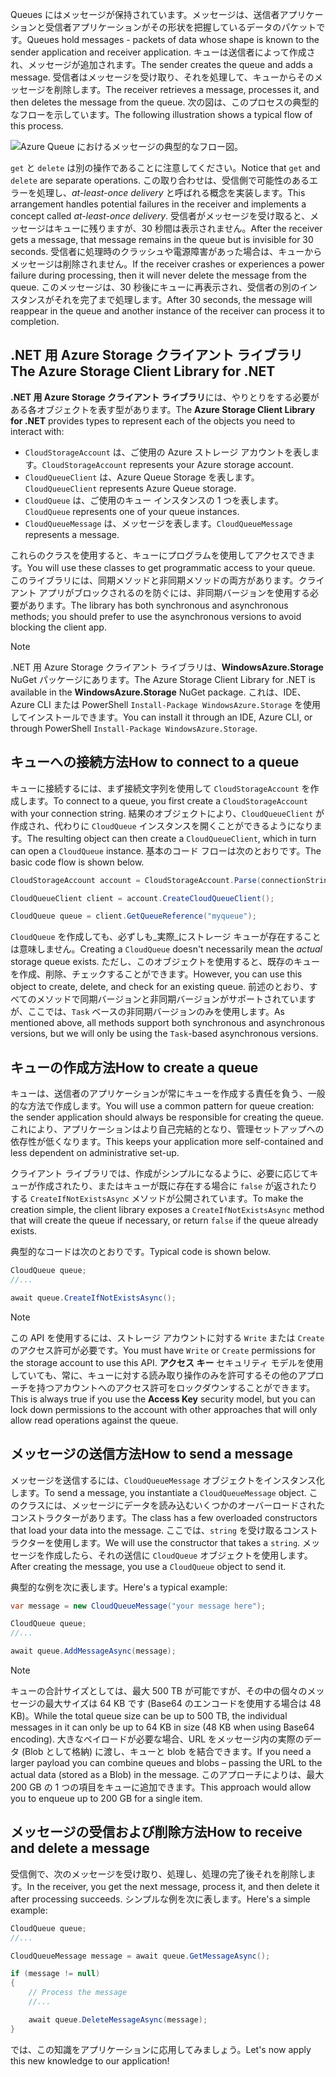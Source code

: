 <span data-ttu-id="b2959-101">Queues にはメッセージが保持されています。メッセージは、送信者アプリケーションと受信者アプリケーションがその形状を把握しているデータのパケットです。</span><span class="sxs-lookup"><span data-stu-id="b2959-101">Queues hold messages - packets of data whose shape is known to the sender application and receiver application.</span></span> <span data-ttu-id="b2959-102">キューは送信者によって作成され、メッセージが追加されます。</span><span class="sxs-lookup"><span data-stu-id="b2959-102">The sender creates the queue and adds a message.</span></span> <span data-ttu-id="b2959-103">受信者はメッセージを受け取り、それを処理して、キューからそのメッセージを削除します。</span><span class="sxs-lookup"><span data-stu-id="b2959-103">The receiver retrieves a message, processes it, and then deletes the message from the queue.</span></span> <span data-ttu-id="b2959-104">次の図は、このプロセスの典型的なフローを示しています。</span><span class="sxs-lookup"><span data-stu-id="b2959-104">The following illustration shows a typical flow of this process.</span></span>

![Azure Queue におけるメッセージの典型的なフロー図。](../media/6-message-flow.png)

<span data-ttu-id="b2959-106">`get` と `delete` は別の操作であることに注意してください。</span><span class="sxs-lookup"><span data-stu-id="b2959-106">Notice that `get` and `delete` are separate operations.</span></span> <span data-ttu-id="b2959-107">この取り合わせは、受信側で可能性のあるエラーを処理し、_at-least-once delivery_ と呼ばれる概念を実装します。</span><span class="sxs-lookup"><span data-stu-id="b2959-107">This arrangement handles potential failures in the receiver and implements a concept called _at-least-once delivery_.</span></span> <span data-ttu-id="b2959-108">受信者がメッセージを受け取ると、メッセージはキューに残りますが、30 秒間は表示されません。</span><span class="sxs-lookup"><span data-stu-id="b2959-108">After the receiver gets a message, that message remains in the queue but is invisible for 30 seconds.</span></span> <span data-ttu-id="b2959-109">受信者に処理時のクラッシュや電源障害があった場合は、キューからメッセージは削除されません。</span><span class="sxs-lookup"><span data-stu-id="b2959-109">If the receiver crashes or experiences a power failure during processing, then it will never delete the message from the queue.</span></span> <span data-ttu-id="b2959-110">このメッセージは、30 秒後にキューに再表示され、受信者の別のインスタンスがそれを完了まで処理します。</span><span class="sxs-lookup"><span data-stu-id="b2959-110">After 30 seconds, the message will reappear in the queue and another instance of the receiver can process it to completion.</span></span>

## <a name="the-azure-storage-client-library-for-net"></a><span data-ttu-id="b2959-111">.NET 用 Azure Storage クライアント ライブラリ</span><span class="sxs-lookup"><span data-stu-id="b2959-111">The Azure Storage Client Library for .NET</span></span>

<span data-ttu-id="b2959-112">**.NET 用 Azure Storage クライアント ライブラリ**には、やりとりをする必要がある各オブジェクトを表す型があります。</span><span class="sxs-lookup"><span data-stu-id="b2959-112">The **Azure Storage Client Library for .NET** provides types to represent each of the objects you need to interact with:</span></span>

- <span data-ttu-id="b2959-113">`CloudStorageAccount` は、ご使用の Azure ストレージ アカウントを表します。</span><span class="sxs-lookup"><span data-stu-id="b2959-113">`CloudStorageAccount` represents your Azure storage account.</span></span>
- <span data-ttu-id="b2959-114">`CloudQueueClient` は、Azure Queue Storage を表します。</span><span class="sxs-lookup"><span data-stu-id="b2959-114">`CloudQueueClient` represents Azure Queue storage.</span></span>
- <span data-ttu-id="b2959-115">`CloudQueue` は、ご使用のキュー インスタンスの 1 つを表します。</span><span class="sxs-lookup"><span data-stu-id="b2959-115">`CloudQueue` represents one of your queue instances.</span></span>
- <span data-ttu-id="b2959-116">`CloudQueueMessage` は、メッセージを表します。</span><span class="sxs-lookup"><span data-stu-id="b2959-116">`CloudQueueMessage` represents a message.</span></span>

<span data-ttu-id="b2959-117">これらのクラスを使用すると、キューにプログラムを使用してアクセスできます。</span><span class="sxs-lookup"><span data-stu-id="b2959-117">You will use these classes to get programmatic access to your queue.</span></span> <span data-ttu-id="b2959-118">このライブラリには、同期メソッドと非同期メソッドの両方があります。クライアント アプリがブロックされるのを防ぐには、非同期バージョンを使用する必要があります。</span><span class="sxs-lookup"><span data-stu-id="b2959-118">The library has both synchronous and asynchronous methods; you should prefer to use the asynchronous versions to avoid blocking the client app.</span></span>

> [!NOTE]
> <span data-ttu-id="b2959-119">.NET 用 Azure Storage クライアント ライブラリは、**WindowsAzure.Storage** NuGet パッケージにあります。</span><span class="sxs-lookup"><span data-stu-id="b2959-119">The Azure Storage Client Library for .NET is available in the **WindowsAzure.Storage** NuGet package.</span></span> <span data-ttu-id="b2959-120">これは、IDE、Azure CLI または PowerShell `Install-Package WindowsAzure.Storage` を使用してインストールできます。</span><span class="sxs-lookup"><span data-stu-id="b2959-120">You can install it through an IDE, Azure CLI, or through PowerShell `Install-Package WindowsAzure.Storage`.</span></span>

## <a name="how-to-connect-to-a-queue"></a><span data-ttu-id="b2959-121">キューへの接続方法</span><span class="sxs-lookup"><span data-stu-id="b2959-121">How to connect to a queue</span></span>

<span data-ttu-id="b2959-122">キューに接続するには、まず接続文字列を使用して `CloudStorageAccount` を作成します。</span><span class="sxs-lookup"><span data-stu-id="b2959-122">To connect to a queue, you first create a `CloudStorageAccount` with your connection string.</span></span> <span data-ttu-id="b2959-123">結果のオブジェクトにより、`CloudQueueClient` が作成され、代わりに `CloudQueue` インスタンスを開くことができるようになります。</span><span class="sxs-lookup"><span data-stu-id="b2959-123">The resulting object can then create a `CloudQueueClient`, which in turn can open a `CloudQueue` instance.</span></span> <span data-ttu-id="b2959-124">基本のコード フローは次のとおりです。</span><span class="sxs-lookup"><span data-stu-id="b2959-124">The basic code flow is shown below.</span></span>

```csharp
CloudStorageAccount account = CloudStorageAccount.Parse(connectionString);

CloudQueueClient client = account.CreateCloudQueueClient();

CloudQueue queue = client.GetQueueReference("myqueue");
```

<span data-ttu-id="b2959-125">`CloudQueue` を作成しても、必ずしも_実際_にストレージ キューが存在することは意味しません。</span><span class="sxs-lookup"><span data-stu-id="b2959-125">Creating a `CloudQueue` doesn't necessarily mean the _actual_ storage queue exists.</span></span> <span data-ttu-id="b2959-126">ただし、このオブジェクトを使用すると、既存のキューを作成、削除、チェックすることができます。</span><span class="sxs-lookup"><span data-stu-id="b2959-126">However, you can use this object to create, delete, and check for an existing queue.</span></span> <span data-ttu-id="b2959-127">前述のとおり、すべてのメソッドで同期バージョンと非同期バージョンがサポートされていますが、ここでは、`Task` ベースの非同期バージョンのみを使用します。</span><span class="sxs-lookup"><span data-stu-id="b2959-127">As mentioned above, all methods support both synchronous and asynchronous versions, but we will only be using the `Task`-based asynchronous versions.</span></span>

## <a name="how-to-create-a-queue"></a><span data-ttu-id="b2959-128">キューの作成方法</span><span class="sxs-lookup"><span data-stu-id="b2959-128">How to create a queue</span></span>

<span data-ttu-id="b2959-129">キューは、送信者のアプリケーションが常にキューを作成する責任を負う、一般的な方法で作成します。</span><span class="sxs-lookup"><span data-stu-id="b2959-129">You will use a common pattern for queue creation: the sender application should always be responsible for creating the queue.</span></span> <span data-ttu-id="b2959-130">これにより、アプリケーションはより自己完結的となり、管理セットアップへの依存性が低くなります。</span><span class="sxs-lookup"><span data-stu-id="b2959-130">This keeps your application more self-contained and less dependent on administrative set-up.</span></span> 

<span data-ttu-id="b2959-131">クライアント ライブラリでは、作成がシンプルになるように、必要に応じてキューが作成されたり、またはキューが既に存在する場合に `false` が返されたりする `CreateIfNotExistsAsync` メソッドが公開されています。</span><span class="sxs-lookup"><span data-stu-id="b2959-131">To make the creation simple, the client library exposes a `CreateIfNotExistsAsync` method that will create the queue if necessary, or return `false` if the queue already exists.</span></span> 

<span data-ttu-id="b2959-132">典型的なコードは次のとおりです。</span><span class="sxs-lookup"><span data-stu-id="b2959-132">Typical code is shown below.</span></span>

```csharp
CloudQueue queue;
//...

await queue.CreateIfNotExistsAsync();
```

> [!NOTE]
> <span data-ttu-id="b2959-133">この API を使用するには、ストレージ アカウントに対する `Write` または `Create` のアクセス許可が必要です。</span><span class="sxs-lookup"><span data-stu-id="b2959-133">You must have `Write` or `Create` permissions for the storage account to use this API.</span></span> <span data-ttu-id="b2959-134">**アクセス キー** セキュリティ モデルを使用していても、常に、キューに対する読み取り操作のみを許可するその他のアプローチを持つアカウントへのアクセス許可をロックダウンすることができます。</span><span class="sxs-lookup"><span data-stu-id="b2959-134">This is always true if you use the **Access Key** security model, but you can lock down permissions to the account with other approaches that will only allow read operations against the queue.</span></span>

## <a name="how-to-send-a-message"></a><span data-ttu-id="b2959-135">メッセージの送信方法</span><span class="sxs-lookup"><span data-stu-id="b2959-135">How to send a message</span></span>

<span data-ttu-id="b2959-136">メッセージを送信するには、`CloudQueueMessage` オブジェクトをインスタンス化します。</span><span class="sxs-lookup"><span data-stu-id="b2959-136">To send a message, you instantiate a `CloudQueueMessage` object.</span></span> <span data-ttu-id="b2959-137">このクラスには、メッセージにデータを読み込むいくつかのオーバーロードされたコンストラクターがあります。</span><span class="sxs-lookup"><span data-stu-id="b2959-137">The class has a few overloaded constructors that load your data into the message.</span></span> <span data-ttu-id="b2959-138">ここでは、`string` を受け取るコンストラクターを使用します。</span><span class="sxs-lookup"><span data-stu-id="b2959-138">We will use the constructor that takes a `string`.</span></span> <span data-ttu-id="b2959-139">メッセージを作成したら、それの送信に `CloudQueue` オブジェクトを使用します。</span><span class="sxs-lookup"><span data-stu-id="b2959-139">After creating the message, you use a `CloudQueue` object to send it.</span></span>

<span data-ttu-id="b2959-140">典型的な例を次に表します。</span><span class="sxs-lookup"><span data-stu-id="b2959-140">Here's a typical example:</span></span>

```csharp
var message = new CloudQueueMessage("your message here");

CloudQueue queue;
//...

await queue.AddMessageAsync(message);
```

> [!NOTE]
> <span data-ttu-id="b2959-141">キューの合計サイズとしては、最大 500 TB が可能ですが、その中の個々のメッセージの最大サイズは 64 KB です (Base64 のエンコードを使用する場合は 48 KB)。</span><span class="sxs-lookup"><span data-stu-id="b2959-141">While the total queue size can be up to 500 TB, the individual messages in it can only be up to 64 KB in size (48 KB when using Base64 encoding).</span></span> <span data-ttu-id="b2959-142">大きなペイロードが必要な場合、URL をメッセージ内の実際のデータ (Blob として格納) に渡し、キューと blob を結合できます。</span><span class="sxs-lookup"><span data-stu-id="b2959-142">If you need a larger payload you can combine queues and blobs – passing the URL to the actual data (stored as a Blob) in the message.</span></span> <span data-ttu-id="b2959-143">このアプローチによりは、最大 200 GB の 1 つの項目をキューに追加できます。</span><span class="sxs-lookup"><span data-stu-id="b2959-143">This approach would allow you to enqueue up to 200 GB for a single item.</span></span>

## <a name="how-to-receive-and-delete-a-message"></a><span data-ttu-id="b2959-144">メッセージの受信および削除方法</span><span class="sxs-lookup"><span data-stu-id="b2959-144">How to receive and delete a message</span></span>

<span data-ttu-id="b2959-145">受信側で、次のメッセージを受け取り、処理し、処理の完了後それを削除します。</span><span class="sxs-lookup"><span data-stu-id="b2959-145">In the receiver, you get the next message, process it, and then delete it after processing succeeds.</span></span> <span data-ttu-id="b2959-146">シンプルな例を次に表します。</span><span class="sxs-lookup"><span data-stu-id="b2959-146">Here's a simple example:</span></span>

```C#
CloudQueue queue;
//...

CloudQueueMessage message = await queue.GetMessageAsync();

if (message != null)
{
    // Process the message
    //...

    await queue.DeleteMessageAsync(message);
}
```

<span data-ttu-id="b2959-147">では、この知識をアプリケーションに応用してみましょう。</span><span class="sxs-lookup"><span data-stu-id="b2959-147">Let's now apply this new knowledge to our application!</span></span>